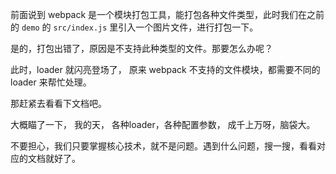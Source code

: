 前面说到 webpack 是一个模块打包工具，能打包各种文件类型，此时我们在之前的 `demo` 的 `src/index.js` 里引入一个图片文件，进行打包一下。

是的，打包出错了，原因是不支持此种类型的文件。那要怎么办呢？ 

此时，loader 就闪亮登场了， 原来 webpack 不支持的文件模块，都需要不同的 loader 来帮忙处理。

那赶紧去看看下文档吧。

大概瞄了一下， 我的天， 各种loader，各种配置参数， 成千上万呀，脑袋大。

不要担心，我们只要掌握核心技术，就不是问题。遇到什么问题，搜一搜，看看对应的文档就好了。